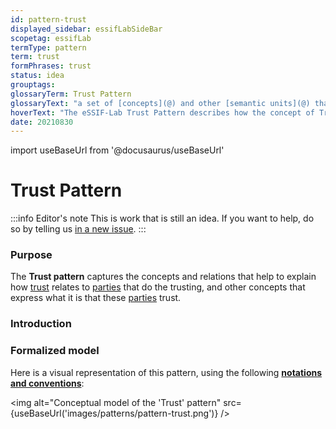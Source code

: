 ```yaml
---
id: pattern-trust
displayed_sidebar: essifLabSideBar
scopetag: essifLab
termType: pattern
term: trust
formPhrases: trust
status: idea
grouptags:
glossaryTerm: Trust Pattern
glossaryText: "a set of [concepts](@) and other [semantic units](@) that can be used to explain how the concept of [trust](@) relates to [parties](@) that do the trusting, and other concepts that express what it is that these [parties](@) trust."
hoverText: "The eSSIF-Lab Trust Pattern describes how the concept of Trust relates to Parties that do the trusting, and other concepts that express what it is that these Parties trust."
date: 20210830
---
```


import useBaseUrl from '@docusaurus/useBaseUrl'

# Trust Pattern

:::info Editor's note
This is work that is still an idea. If you want to help, do so by telling us [in a new issue](https://github.com/essif-lab/framework/issues/new).
:::

### Purpose

The **Trust pattern** captures the concepts and relations that help to explain how [trust](@) relates to [parties](@) that do the trusting, and other concepts that express what it is that these [parties](@) trust.

### Introduction

### Formalized model

Here is a visual representation of this pattern, using the following **[notations and conventions](../notations-and-conventions#pattern-diagram-notations)**:

<img
  alt="Conceptual model of the 'Trust' pattern"
  src={useBaseUrl('images/patterns/pattern-trust.png')}
/>
